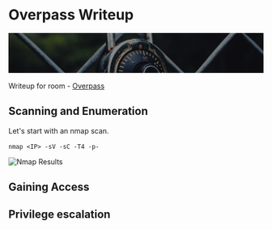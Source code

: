 # Overpass Writeup

![Nmap Results](/thm/images/overpass/banner.png)

Writeup for room - [Overpass](https://tryhackme.com/room/overpass)

## Scanning and Enumeration

Let's start with an nmap scan.

```
nmap <IP> -sV -sC -T4 -p-
```

![Nmap Results](/thm/images/overpass/nmap)

## Gaining Access









## Privilege escalation
